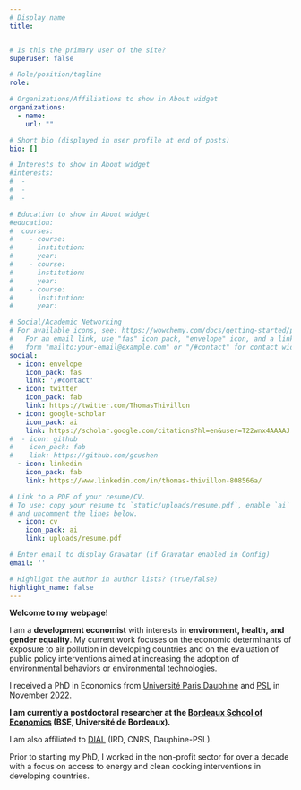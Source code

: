 ```yaml
---
# Display name
title:


# Is this the primary user of the site?
superuser: false

# Role/position/tagline
role:

# Organizations/Affiliations to show in About widget
organizations:
  - name:
    url: ""

# Short bio (displayed in user profile at end of posts)
bio: []

# Interests to show in About widget
#interests:
#  - 
#  - 
#  -

# Education to show in About widget
#education:
#  courses:
#    - course:
#      institution:
#      year:
#    - course:
#      institution:
#      year:
#    - course:
#      institution: 
#      year: 

# Social/Academic Networking
# For available icons, see: https://wowchemy.com/docs/getting-started/page-builder/#icons
#   For an email link, use "fas" icon pack, "envelope" icon, and a link in the
#   form "mailto:your-email@example.com" or "/#contact" for contact widget.
social:
  - icon: envelope
    icon_pack: fas
    link: '/#contact'
  - icon: twitter
    icon_pack: fab
    link: https://twitter.com/ThomasThivillon
  - icon: google-scholar
    icon_pack: ai
    link: https://scholar.google.com/citations?hl=en&user=T22wnx4AAAAJ
#  - icon: github
#    icon_pack: fab
#    link: https://github.com/gcushen
  - icon: linkedin
    icon_pack: fab
    link: https://www.linkedin.com/in/thomas-thivillon-808566a/

# Link to a PDF of your resume/CV.
# To use: copy your resume to `static/uploads/resume.pdf`, enable `ai` icons in `params.toml`,
# and uncomment the lines below.
  - icon: cv
    icon_pack: ai
    link: uploads/resume.pdf

# Enter email to display Gravatar (if Gravatar enabled in Config)
email: ''

# Highlight the author in author lists? (true/false)
highlight_name: false
---
```


**Welcome to my webpage!** 

I am a **development economist** with interests in **environment, health, and gender equality**. My current work focuses on the economic determinants of exposure to air pollution in developing countries and on the evaluation of public policy interventions aimed at increasing the adoption of environmental behaviors or environmental technologies.

I received a PhD in Economics from [Université Paris Dauphine](https://dauphine.psl.eu/en/) and [PSL](https://psl.eu/en) in November 2022.

**I am currently a postdoctoral researcher at the [Bordeaux School of Economics](https://www.bse.u-bordeaux.fr/) (BSE, Université de Bordeaux).**

I am also affiliated to [DIAL](https://dial.ird.fr/en/) (IRD, CNRS, Dauphine-PSL).

Prior to starting my PhD, I worked in the non-profit sector for over a decade with a focus on access to energy and clean cooking interventions in developing countries.









